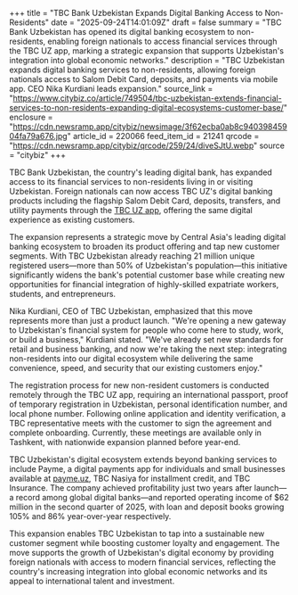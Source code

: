 +++
title = "TBC Bank Uzbekistan Expands Digital Banking Access to Non-Residents"
date = "2025-09-24T14:01:09Z"
draft = false
summary = "TBC Bank Uzbekistan has opened its digital banking ecosystem to non-residents, enabling foreign nationals to access financial services through the TBC UZ app, marking a strategic expansion that supports Uzbekistan's integration into global economic networks."
description = "TBC Uzbekistan expands digital banking services to non-residents, allowing foreign nationals access to Salom Debit Card, deposits, and payments via mobile app. CEO Nika Kurdiani leads expansion."
source_link = "https://www.citybiz.co/article/749504/tbc-uzbekistan-extends-financial-services-to-non-residents-expanding-digital-ecosystems-customer-base/"
enclosure = "https://cdn.newsramp.app/citybiz/newsimage/3f62ecba0ab8c94039845904fa79a676.jpg"
article_id = 220066
feed_item_id = 21241
qrcode = "https://cdn.newsramp.app/citybiz/qrcode/259/24/diveSJtU.webp"
source = "citybiz"
+++

<p>TBC Bank Uzbekistan, the country's leading digital bank, has expanded access to its financial services to non-residents living in or visiting Uzbekistan. Foreign nationals can now access TBC UZ's digital banking products including the flagship Salom Debit Card, deposits, transfers, and utility payments through the <a href="https://tbcuz.app" rel="nofollow" target="_blank">TBC UZ app</a>, offering the same digital experience as existing customers.</p><p>The expansion represents a strategic move by Central Asia's leading digital banking ecosystem to broaden its product offering and tap new customer segments. With TBC Uzbekistan already reaching 21 million unique registered users—more than 50% of Uzbekistan's population—this initiative significantly widens the bank's potential customer base while creating new opportunities for financial integration of highly-skilled expatriate workers, students, and entrepreneurs.</p><p>Nika Kurdiani, CEO of TBC Uzbekistan, emphasized that this move represents more than just a product launch. "We're opening a new gateway to Uzbekistan's financial system for people who come here to study, work, or build a business," Kurdiani stated. "We've already set new standards for retail and business banking, and now we're taking the next step: integrating non-residents into our digital ecosystem while delivering the same convenience, speed, and security that our existing customers enjoy."</p><p>The registration process for new non-resident customers is conducted remotely through the TBC UZ app, requiring an international passport, proof of temporary registration in Uzbekistan, personal identification number, and local phone number. Following online application and identity verification, a TBC representative meets with the customer to sign the agreement and complete onboarding. Currently, these meetings are available only in Tashkent, with nationwide expansion planned before year-end.</p><p>TBC Uzbekistan's digital ecosystem extends beyond banking services to include Payme, a digital payments app for individuals and small businesses available at <a href="https://payme.uz" rel="nofollow" target="_blank">payme.uz</a>, TBC Nasiya for installment credit, and TBC Insurance. The company achieved profitability just two years after launch—a record among global digital banks—and reported operating income of $62 million in the second quarter of 2025, with loan and deposit books growing 105% and 86% year-over-year respectively.</p><p>This expansion enables TBC Uzbekistan to tap into a sustainable new customer segment while boosting customer loyalty and engagement. The move supports the growth of Uzbekistan's digital economy by providing foreign nationals with access to modern financial services, reflecting the country's increasing integration into global economic networks and its appeal to international talent and investment.</p>